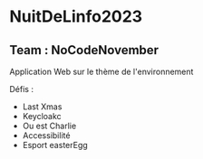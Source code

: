# NuitDeLinfo2023
## Team : NoCodeNovember

Application Web sur le thème de l'environnement

Défis :

- Last Xmas
- Keycloakc
- Ou est Charlie
- Accessibilité
- Esport easterEgg
